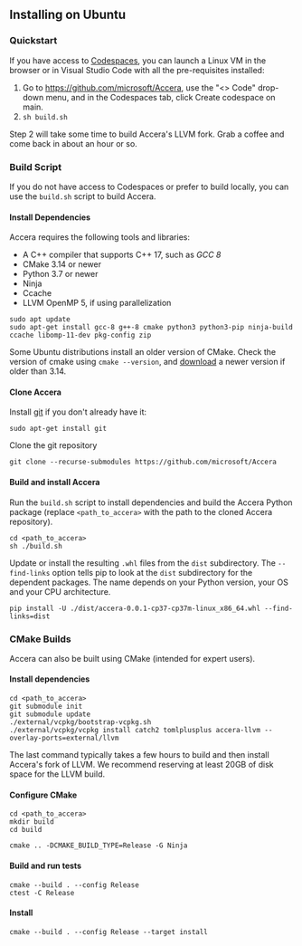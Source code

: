 [//]: # (Project: Accera)
[//]: # (Version: v1.2)

## Installing on Ubuntu

### Quickstart

If you have access to [Codespaces](https://docs.github.com/en/codespaces), you can launch a Linux VM in the browser or in Visual Studio Code with all the pre-requisites installed:

1. Go to https://github.com/microsoft/Accera, use the "<> Code" drop-down menu, and in the Codespaces tab, click Create codespace on main.
2. `sh build.sh`

Step 2 will take some time to build Accera's LLVM fork. Grab a coffee and come back in about an hour or so.

### Build Script

If you do not have access to Codespaces or prefer to build locally, you can use the `build.sh` script to build Accera.

#### Install Dependencies

Accera requires the following tools and libraries:

* A C++ compiler that supports C++ 17, such as *GCC 8*
* CMake 3.14 or newer
* Python 3.7 or newer
* Ninja
* Ccache
* LLVM OpenMP 5, if using parallelization

```shell
sudo apt update
sudo apt-get install gcc-8 g++-8 cmake python3 python3-pip ninja-build ccache libomp-11-dev pkg-config zip
```

Some Ubuntu distributions install an older version of CMake. Check the version of cmake using `cmake --version`, and [download](https://cmake.org/download/) a newer version if older than 3.14.

#### Clone Accera

Install [git](https://git-scm.com/download) if you don't already have it:

```
sudo apt-get install git
```

Clone the git repository

```shell
git clone --recurse-submodules https://github.com/microsoft/Accera
```

#### Build and install Accera

Run the `build.sh` script to install dependencies and build the Accera Python package (replace `<path_to_accera>` with the path to the cloned Accera repository).

```shell
cd <path_to_accera>
sh ./build.sh
```

Update or install the resulting `.whl` files from the `dist` subdirectory. The `--find-links` option tells pip to look at the `dist` subdirectory for the dependent packages. 
The name depends on your Python version, your OS and your CPU architecture. 
```shell
pip install -U ./dist/accera-0.0.1-cp37-cp37m-linux_x86_64.whl --find-links=dist
```

### CMake Builds

Accera can also be built using CMake (intended for expert users).

#### Install dependencies

```shell
cd <path_to_accera>
git submodule init
git submodule update
./external/vcpkg/bootstrap-vcpkg.sh
./external/vcpkg/vcpkg install catch2 tomlplusplus accera-llvm --overlay-ports=external/llvm
```

The last command typically takes a few hours to build and then install Accera's fork of LLVM. We recommend reserving at least 20GB of disk space for the LLVM build.

#### Configure CMake

```shell
cd <path_to_accera>
mkdir build
cd build

cmake .. -DCMAKE_BUILD_TYPE=Release -G Ninja
```

#### Build and run tests

```shell
cmake --build . --config Release
ctest -C Release
```

#### Install

```shell
cmake --build . --config Release --target install
```


